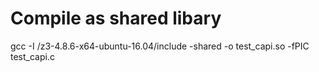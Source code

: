 # Compile as shared libary
gcc -I /z3-4.8.6-x64-ubuntu-16.04/include -shared -o test_capi.so -fPIC test_capi.c